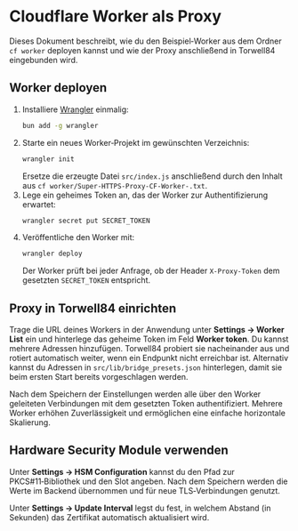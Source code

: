 # Cloudflare Worker als Proxy

Dieses Dokument beschreibt, wie du den Beispiel‑Worker aus dem Ordner `cf worker` deployen kannst und wie der Proxy anschließend in Torwell84 eingebunden wird.

## Worker deployen

1. Installiere [Wrangler](https://developers.cloudflare.com/workers/wrangler/) einmalig:
   ```bash
   bun add -g wrangler
   ```
2. Starte ein neues Worker‑Projekt im gewünschten Verzeichnis:
   ```bash
   wrangler init
   ```
   Ersetze die erzeugte Datei `src/index.js` anschließend durch den Inhalt aus `cf worker/Super-HTTPS-Proxy-CF-Worker-.txt`.
3. Lege ein geheimes Token an, das der Worker zur Authentifizierung erwartet:
   ```bash
   wrangler secret put SECRET_TOKEN
   ```
4. Veröffentliche den Worker mit:
   ```bash
   wrangler deploy
   ```
   Der Worker prüft bei jeder Anfrage, ob der Header `X-Proxy-Token` dem gesetzten `SECRET_TOKEN` entspricht.

## Proxy in Torwell84 einrichten

Trage die URL deines Workers in der Anwendung unter **Settings → Worker List** ein und hinterlege das geheime Token im Feld **Worker token**. Du kannst mehrere Adressen hinzufügen. Torwell84 probiert sie nacheinander aus und rotiert automatisch weiter, wenn ein Endpunkt nicht erreichbar ist. Alternativ kannst du Adressen in `src/lib/bridge_presets.json` hinterlegen, damit sie beim ersten Start bereits vorgeschlagen werden.

Nach dem Speichern der Einstellungen werden alle über den Worker geleiteten Verbindungen mit dem gesetzten Token authentifiziert. Mehrere Worker erhöhen Zuverlässigkeit und ermöglichen eine einfache horizontale Skalierung.

## Hardware Security Module verwenden

Unter **Settings → HSM Configuration** kannst du den Pfad zur PKCS#11‑Bibliothek und den Slot angeben. Nach dem Speichern werden die Werte im Backend übernommen und für neue TLS‑Verbindungen genutzt.

Unter **Settings → Update Interval** legst du fest, in welchem Abstand (in Sekunden) das Zertifikat automatisch aktualisiert wird.

